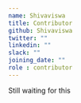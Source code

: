 ```yaml
---
name: Shivaviswa
title: Contributor
github: Shivaviswa
twitter: ""
linkedin: ""
slack: ""
joining_date: ""
role : contributor
---
```


Still waiting for this
